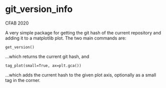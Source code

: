 git_version_info
================

CFAB 2020

A very simple package for getting the git hash of the current repository and
adding it to a matplotlib plot. The two main commands are:

```
get_version()
```

...which returns the current git hash, and

```
tag_plot(small=True, ax=plt.gca())
```

...which adds the current hash to the given plot axis, optionally as a small tag
in the corner.
